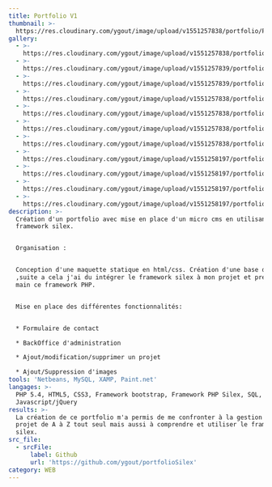 ```yaml
---
title: Portfolio V1
thumbnail: >-
  https://res.cloudinary.com/ygout/image/upload/v1551257838/portfolio/Portfolio%20V1/home.png
gallery:
  - >-
    https://res.cloudinary.com/ygout/image/upload/v1551257838/portfolio/Portfolio%20V1/home.png
  - >-
    https://res.cloudinary.com/ygout/image/upload/v1551257839/portfolio/Portfolio%20V1/cv.png
  - >-
    https://res.cloudinary.com/ygout/image/upload/v1551257839/portfolio/Portfolio%20V1/cv3.png
  - >-
    https://res.cloudinary.com/ygout/image/upload/v1551257838/portfolio/Portfolio%20V1/Auth.png
  - >-
    https://res.cloudinary.com/ygout/image/upload/v1551257838/portfolio/Portfolio%20V1/contact2.png
  - >-
    https://res.cloudinary.com/ygout/image/upload/v1551257838/portfolio/Portfolio%20V1/contact.png
  - >-
    https://res.cloudinary.com/ygout/image/upload/v1551257838/portfolio/Portfolio%20V1/cv2.png
  - >-
    https://res.cloudinary.com/ygout/image/upload/v1551258197/portfolio/Portfolio%20V1/backOffice2.png
  - >-
    https://res.cloudinary.com/ygout/image/upload/v1551258197/portfolio/Portfolio%20V1/backOffice1.png
  - >-
    https://res.cloudinary.com/ygout/image/upload/v1551258197/portfolio/Portfolio%20V1/backOffice3.png
  - >-
    https://res.cloudinary.com/ygout/image/upload/v1551258197/portfolio/Portfolio%20V1/backOffice4.png
description: >-
  Création d'un portfolio avec mise en place d'un micro cms en utilisant le
  framework silex.


  Organisation :


  Conception d'une maquette statique en html/css. Création d'une base de données
  ,suite a cela j'ai du intégrer le framework silex à mon projet et prendre en
  main ce framework PHP.


  Mise en place des différentes fonctionnalités:


  * Formulaire de contact

  * BackOffice d'administration

  * Ajout/modification/supprimer un projet

  * Ajout/Suppression d'images
tools: 'Netbeans, MySQL, XAMP, Paint.net'
langages: >-
  PHP 5.4, HTML5, CSS3, Framework bootstrap, Framework PHP Silex, SQL,
  Javascript/jQuery
results: >-
  La création de ce portfolio m'a permis de me confronter à la gestion d'un
  projet de A à Z tout seul mais aussi à comprendre et utiliser le framework php
  silex.
src_file:
  - srcFile:
      label: Github
      url: 'https://github.com/ygout/portfolioSilex'
category: WEB
---
```


